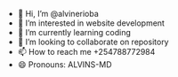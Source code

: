 - 👋 Hi, I’m @alvinerioba
- 👀 I’m interested in website development 
- 🌱 I’m currently learning coding
- 💞️ I’m looking to collaborate on repository 
- 📫 How to reach me +254788772984
- 😄 Pronouns: ALVINS-MD

<!---
alvinerioba/alvinerioba is a ✨ special ✨ repository because its `README.md` (this file) appears on your GitHub profile.
You can click the Preview link to take a look at your changes.
--->
